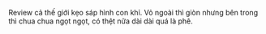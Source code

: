 Review cả thế giới kẹo sáp hình con khỉ. Vỏ ngoài thì giòn nhưng bên trong thì chua chua ngọt ngọt, có thệt nữa dài dài quá là phê.